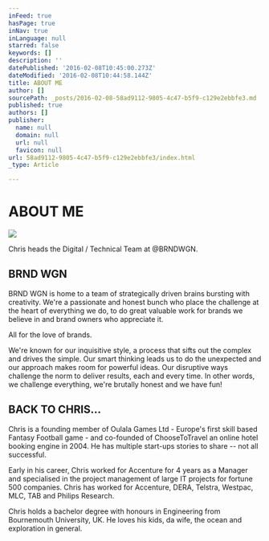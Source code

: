 ```yaml
---
inFeed: true
hasPage: true
inNav: true
inLanguage: null
starred: false
keywords: []
description: ''
datePublished: '2016-02-08T10:45:00.273Z'
dateModified: '2016-02-08T10:44:58.144Z'
title: ABOUT ME
author: []
sourcePath: _posts/2016-02-08-58ad9112-9805-4c47-b5f9-c129e2ebbfe3.md
published: true
authors: []
publisher:
  name: null
  domain: null
  url: null
  favicon: null
url: 58ad9112-9805-4c47-b5f9-c129e2ebbfe3/index.html
_type: Article

---
```

# ABOUT ME
![](https://the-grid-user-content.s3-us-west-2.amazonaws.com/d9a821dc-7c3f-4897-a550-b8398b4b5fc1.jpg)

Chris heads the Digital / Technical Team at @BRNDWGN. 

## BRND WGN

BRND WGN is home to a team of strategically driven brains bursting with creativity. We're a passionate and honest bunch who place the challenge at the heart of everything we do, to do great valuable work for brands we believe in and brand owners who appreciate it. 

All for the love of brands. 

We're known for our inquisitive style, a process that sifts out the complex and drives the simple. Our smart thinking leads us to do the unexpected and our approach makes room for powerful ideas. Our disruptive ways challenge the norm to deliver results, each and every time. In other words, we challenge everything, we're brutally honest and we have fun!

## BACK TO CHRIS...

Chris is a founding member of Oulala Games Ltd - Europe's first skill based Fantasy Football game - and co-founded of ChooseToTravel an online hotel booking engine in 2004\. He has multiple start-ups stories to share -- not all successful. 

Early in his career, Chris worked for Accenture for 4 years as a Manager and specialised in the project management of large IT projects for fortune 500 companies. Chris has worked for Accenture, DERA, Telstra, Westpac, MLC, TAB and Philips Research. 

Chris holds a bachelor degree with honours in Engineering from Bournemouth University, UK. 
He loves his kids, da wife, the ocean and exploration in general.